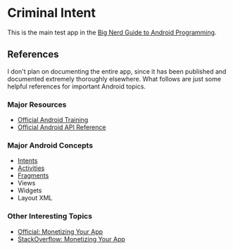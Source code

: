 # Criminal Intent

This is the main test app in the [Big Nerd Guide to Android Programming](https://www.bignerdranch.com/we-write/android-programming/).

## References

I don't plan on documenting the entire app, since it has been published and documented extremely thoroughly elsewhere. What follows are just some helpful references for important Android topics.

### Major Resources

 - [Official Android Training](https://developer.android.com/training/index.html)
 - [Official Android API Reference](https://developer.android.com/reference/packages.html)

### Major Android Concepts

 - [Intents](https://developer.android.com/guide/components/intents-filters.html)
 - [Activities](https://developer.android.com/guide/components/activities.html)
 - [Fragments](https://developer.android.com/guide/components/fragments.html)
 - Views
 - Widgets
 - Layout XML

### Other Interesting Topics

 - [Official: Monetizing Your App](http://developer.android.com/training/monetization/ads-and-ux.html)
 - [StackOverflow: Monetizing Your App](http://stackoverflow.com/questions/2471417/embedding-ads-on-android-app)

